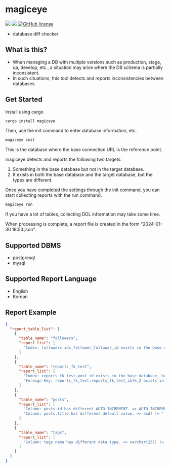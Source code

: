 # magiceye

![](https://img.shields.io/badge/language-Rust-red) ![](https://img.shields.io/badge/version-0.3.0-brightgreen) [![GitHub license](https://img.shields.io/badge/license-MIT-blue.svg)](https://github.com/myyrakle/magiceye/blob/master/LICENSE)

- database diff checker

## What is this?

- When managing a DB with multiple versions such as production, stage, qa, develop, etc., a situation may arise where the DB schema is partially inconsistent.
- In such situations, this tool detects and reports inconsistencies between databases.

## Get Started

Install using cargo

```bash
cargo install magiceye
```

Then, use the init command to enter database information, etc.

```bash
magiceye init
```

This is the database where the base connection URL is the reference point.

magiceye detects and reports the following two targets:

1. Something in the base database but not in the target database.
2. It exists in both the base database and the target database, but the types are different.

Once you have completed the settings through the init command, you can start collecting reports with the run command.

```bash
magiceye run
```

If you have a lot of tables, collecting DDL information may take some time.

When processing is complete, a report file is created in the form "2024-01-30 18:53.json".

## Supported DBMS

- postgresql
- mysql

## Supported Report Language

- English
- Korean

## Report Example 

```json
{
  "report_table_list": [
    {
      "table_name": "followers",
      "report_list": [
        "Index: followers.idx_follower_follower_id exists in the base database, but not in the target database."
      ]
    },
    {
      "table_name": "reports_fk_test",
      "report_list": [
        "Index: reports_fk_test.post_id exists in the base database, but not in the target database.",
        "Foreign Key: reports_fk_test.reports_fk_test_ibfk_2 exists in the base database, but not in the target database."
      ]
    },
    {
      "table_name": "posts",
      "report_list": [
        "Column: posts.id has different AUTO_INCREMENT. => AUTO_INCREMENT != NOT AUTO_INCREMENT",
        "Column: posts.title has different default value. => asdf != "
      ]
    },
    {
      "table_name": "tags",
      "report_list": [
        "Column: tags.name has different data type. => varchar(255) != varchar(155)"
      ]
    }
  ]
}
```